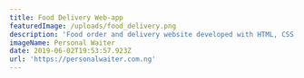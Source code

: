 ```yaml
---
title: Food Delivery Web-app
featuredImage: /uploads/food_delivery.png
description: 'Food order and delivery website developed with HTML, CSS, JS and PHP.'
imageName: Personal Waiter
date: 2019-06-02T19:53:57.923Z
url: 'https://personalwaiter.com.ng'
---
```


